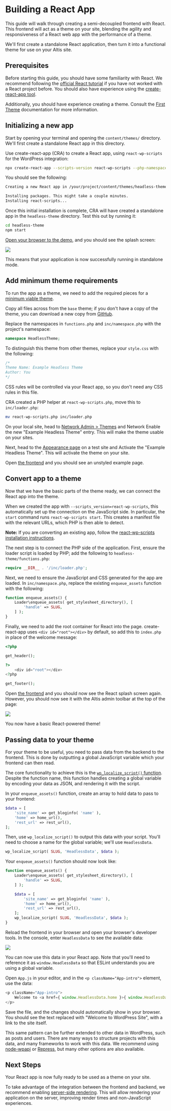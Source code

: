 # Building a React App

This guide will walk through creating a semi-decoupled frontend with React. This frontend will act as a theme on your site, blending the agility and responsiveness of a React web app with the performance of a theme.

We'll first create a standalone React application, then turn it into a functional theme for use on your Altis site.


## Prerequisites

Before starting this guide, you should have some familiarity with React. We recommend following the [official React tutorial](https://reactjs.org/tutorial/tutorial.html) if you have not worked with a React project before. You should also have experience using the [create-react-app tool](https://github.com/facebook/create-react-app).

Additionally, you should have experience creating a theme. Consult the [First Theme](docs://getting-started/first-theme.md) documentation for more information.


## Initializing a new app

Start by opening your terminal and opening the `content/themes/` directory. We'll first create a standalone React app in this directory.

Use create-react-app (CRA) to create a React app, using `react-wp-scripts` for the WordPress integration:

```sh
npx create-react-app --scripts-version react-wp-scripts --php-namespace="HeadlessTheme\Loader" headless-theme
```

You should see the following:

```txt
Creating a new React app in /your/project/content/themes/headless-theme.

Installing packages. This might take a couple minutes.
Installing react-scripts...
```

Once this initial installation is complete, CRA will have created a standalone app in the `headless-theme` directory. Test this out by running it:

```sh
cd headless-theme
npm start
```

[Open your browser to the demo](http://localhost:3000/), and you should see the splash screen:

![](./react-splash.png)

This means that your application is now successfully running in standalone mode.


## Add minimum theme requirements

To run the app as a theme, we need to add the required pieces for a [minimum viable theme](docs://getting-started/first-theme.md#theme-structure).

Copy all files across from the `base` theme; if you don't have a copy of the theme, you can download a new copy from [GitHub](https://github.com/humanmade/platform-skeleton/tree/master/content/themes/base).

Replace the namespaces in `functions.php` and `inc/namespace.php` with the project's namespace:

```php
namespace HeadlessTheme;
```

To distinguish this theme from other themes, replace your `style.css` with the following:

```css
/*
Theme Name: Example Headless Theme
Author: You
*/
```

CSS rules will be controlled via your React app, so you don't need any CSS rules in this file.

CRA created a PHP helper at `react-wp-scripts.php`, move this to `inc/loader.php`:

```sh
mv react-wp-scripts.php inc/loader.php
```

On your local site, head to [Network Admin > Themes](internal://network-admin/themes.php) and Network Enable the new "Example Headless Theme" entry. This will make the theme usable on your sites.

Next, head to the [Appearance page](internal://admin/themes.php) on a test site and Activate the "Example Headless Theme". This will activate the theme on your site.

Open [the frontend](internal://home/) and you should see an unstyled example page.


## Convert app to a theme

Now that we have the basic parts of the theme ready, we can connect the React app into the theme.

When we created the app with `--scripts_version=react-wp-scripts`, this automatically set up the connection on the JavaScript side. In particular, the `start` command runs `react-wp-scripts start`. This creates a manifest file with the relevant URLs, which PHP is then able to detect.

**Note:** If you are converting an existing app, follow the [react-wp-scripts installation instructions](https://github.com/humanmade/react-wp-scripts#installation--usage).

The next step is to connect the PHP side of the application. First, ensure the loader script is loaded by PHP; add the following to `headless-theme/functions.php`:

```php
require __DIR__ . '/inc/loader.php';
```

Next, we need to ensure the JavaScript and CSS generated for the app are loaded. In `inc/namespace.php`, replace the existing `enqueue_assets` function with the following:

```php
function enqueue_assets() {
	Loader\enqueue_assets( get_stylesheet_directory(), [
		'handle' => SLUG,
	] );
}
```

Finally, we need to add the root container for React into the page. create-react-app uses `<div id="root"></div>` by default, so add this to `index.php` in place of the welcome message:

```php
<?php

get_header();

?>
	<div id="root"></div>
<?php

get_footer();
```

Open [the frontend](internal://home/) and you should now see the React splash screen again. However, you should now see it with the Altis admin toolbar at the top of the page:

![](./react-theme.png)

You now have a basic React-powered theme!


## Passing data to your theme

For your theme to be useful, you need to pass data from the backend to the frontend. This is done by outputting a global JavaScript variable which your frontend can then read.

The core functionality to achieve this is the [`wp_localize_script()` function](https://developer.wordpress.org/reference/functions/wp_localize_script/). Despite the function name, this function handles creating a global variable by encoding your data as JSON, and rendering it with the script.

In your `enqueue_assets()` function, create an array to hold data to pass to your frontend:

```php
$data = [
	'site_name' => get_bloginfo( 'name' ),
	'home' => home_url(),
	'rest_url' => rest_url(),
];
```

Then, use `wp_localize_script()` to output this data with your script. You'll need to choose a name for the global variable; we'll use `HeadlessData`.

```php
wp_localize_script( SLUG, 'HeadlessData', $data );
```

Your `enqueue_assets()` function should now look like:

```php
function enqueue_assets() {
	Loader\enqueue_assets( get_stylesheet_directory(), [
		'handle' => SLUG,
	] );

	$data = [
		'site_name' => get_bloginfo( 'name' ),
		'home' => home_url(),
		'rest_url' => rest_url(),
	];
	wp_localize_script( SLUG, 'HeadlessData', $data );
}
```

Reload the frontend in your browser and open your browser's developer tools. In the console, enter `HeadlessData` to see the available data:

![](./react-data.png)

You can now use this data in your React app. Note that you'll need to reference it as `window.HeadlessData` so that ESLint understands you are using a global variable.

Open `App.js` in your editor, and in the `<p className="App-intro">` element, use the data:

```js
<p className="App-intro">
	Welcome to <a href={ window.HeadlessData.home }>{ window.HeadlessData.site_name }</a>
</p>
```

Save the file, and the changes should automatically show in your browser. You should see the text replaced with "Welcome to WordPress Site", with a link to the site itself.

This same pattern can be further extended to other data in WordPress, such as posts and users. There are many ways to structure projects with this data, and many frameworks to work with this data. We recommend using [node-wpapi](https://github.com/WP-API/node-wpapi) or [Repress](https://github.com/humanmade/repress), but many other options are also available.


## Next Steps

Your React app is now fully ready to be used as a theme on your site.

To take advantage of the integration between the frontend and backend, we recommend enabling [server-side rendering](ssr.md). This will allow rendering your application on the server, improving render times and non-JavaScript experiences.
